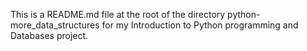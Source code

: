 This is a README.md file at the root of the directory python-more_data_structures for my Introduction to Python programming and Databases project.
